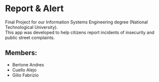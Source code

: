 # Report & Alert
Final Project for our Information Systems Engineering degree (National Technological University).\
This app was developed to help citizens report incidents of insecurity and public street complaints.

## Members:
* Bertone Andres
* Cuello Alejo
* Gilio Fabrizio
